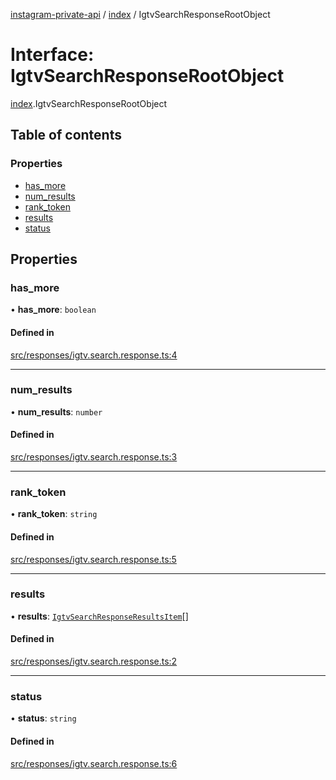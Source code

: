 [instagram-private-api](../../README.md) / [index](../../modules/index.md) / IgtvSearchResponseRootObject

# Interface: IgtvSearchResponseRootObject

[index](../../modules/index.md).IgtvSearchResponseRootObject

## Table of contents

### Properties

- [has\_more](IgtvSearchResponseRootObject.md#has_more)
- [num\_results](IgtvSearchResponseRootObject.md#num_results)
- [rank\_token](IgtvSearchResponseRootObject.md#rank_token)
- [results](IgtvSearchResponseRootObject.md#results)
- [status](IgtvSearchResponseRootObject.md#status)

## Properties

### has\_more

• **has\_more**: `boolean`

#### Defined in

[src/responses/igtv.search.response.ts:4](https://github.com/Nerixyz/instagram-private-api/blob/0e0721c/src/responses/igtv.search.response.ts#L4)

___

### num\_results

• **num\_results**: `number`

#### Defined in

[src/responses/igtv.search.response.ts:3](https://github.com/Nerixyz/instagram-private-api/blob/0e0721c/src/responses/igtv.search.response.ts#L3)

___

### rank\_token

• **rank\_token**: `string`

#### Defined in

[src/responses/igtv.search.response.ts:5](https://github.com/Nerixyz/instagram-private-api/blob/0e0721c/src/responses/igtv.search.response.ts#L5)

___

### results

• **results**: [`IgtvSearchResponseResultsItem`](IgtvSearchResponseResultsItem.md)[]

#### Defined in

[src/responses/igtv.search.response.ts:2](https://github.com/Nerixyz/instagram-private-api/blob/0e0721c/src/responses/igtv.search.response.ts#L2)

___

### status

• **status**: `string`

#### Defined in

[src/responses/igtv.search.response.ts:6](https://github.com/Nerixyz/instagram-private-api/blob/0e0721c/src/responses/igtv.search.response.ts#L6)
